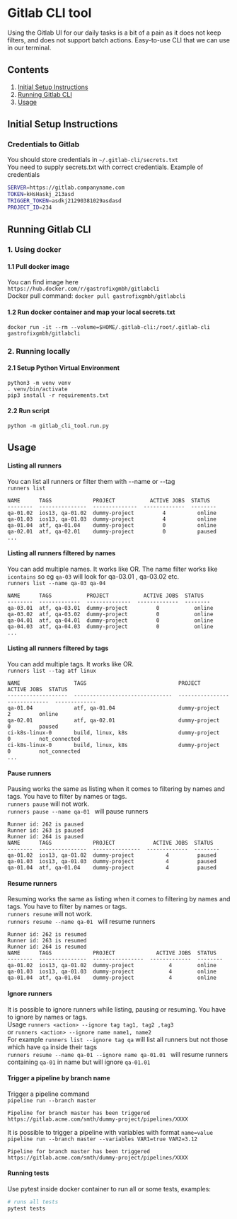 
# Gitlab CLI tool
Using the Gitlab UI for our daily tasks is a bit of a pain as it does not keep filters, and does not support batch actions.
Easy-to-use CLI that we can use in our terminal.

## Contents

1. [Initial Setup Instructions](#initial-setup-instructions)
1. [Running Gitlab CLI](#running-gitlab-cli)
1. [Usage](#usage)

## Initial Setup Instructions

### Credentials to Gitlab
You should store credentials in `~/.gitlab-cli/secrets.txt` <br/>
You need to supply secrets.txt with correct credentials.
Example of credentials
```bash
SERVER=https://gitlab.companyname.com
TOKEN=kHsHaskj_213asd
TRIGGER_TOKEN=asdkj21290381029asdasd
PROJECT_ID=234
```

## Running Gitlab CLI

### 1. Using docker

#### 1.1 Pull docker image <br/> 
You can find image here `https://hub.docker.com/r/gastrofixgmbh/gitlabcli` <br/>
Docker pull command: `docker pull gastrofixgmbh/gitlabcli`
#### 1.2 Run docker container and map your local secrets.txt <br/> 
```docker run -it --rm --volume=$HOME/.gitlab-cli:/root/.gitlab-cli gastrofixgmbh/gitlabcli```

### 2. Running locally
#### 2.1 Setup Python Virtual Environment
```buildoutcfg
python3 -m venv venv
. venv/bin/activate
pip3 install -r requirements.txt
```
#### 2.2 Run script
```python -m gitlab_cli_tool.run.py```


## Usage
#### Listing all runners
You can list all runners or filter them with --name or --tag <br/>
`runners list`
```
NAME      TAGS             PROJECT           ACTIVE JOBS  STATUS
--------  ---------------  --------------  -------------  --------
qa-01.02  ios13, qa-01.02  dummy-project         4          online
qa-01.03  ios13, qa-01.03  dummy-project         4          online
qa-01.04  atf, qa-01.04    dummy-project         0          online
qa-02.01  atf, qa-02.01    dummy-project         0          paused
...
```
#### Listing all runners filtered by names
You can add multiple names. It works like OR. The name filter works like `icontains` so eg `qa-03`
will look for qa-03.01 , qa-03.02 etc. <br/>
`runners list --name qa-03 qa-04` 
```
NAME      TAGS           PROJECT           ACTIVE JOBS  STATUS
--------  -------------  --------------  -------------  --------
qa-03.01  atf, qa-03.01  dummy-project         0           online
qa-03.02  atf, qa-03.02  dummy-project         0           online
qa-04.01  atf, qa-04.01  dummy-project         0           online
qa-04.03  atf, qa-04.03  dummy-project         0           online
...
```
#### Listing all runners filtered by tags
You can add multiple tags. It works like OR.  <br/>
`runners list --tag atf linux` 
```
NAME                 TAGS                             PROJECT             ACTIVE JOBS  STATUS
-------------------  -------------------------------  ----------------  -------------  -------------
qa-01.04             atf, qa-01.04                    dummy-project           2         online
qa-02.01             atf, qa-02.01                    dummy-project           0         paused
ci-k8s-linux-0       build, linux, k8s                dummy-project           0         not_connected
ci-k8s-linux-0       build, linux, k8s                dummy-project           0         not_connected
...
```

#### Pause runners
Pausing works the same as listing when it comes to filtering by names and tags. You have to filter by names or tags. <br/>
 `runners pause` will not work. <br/>
`runners pause --name qa-01 ` will pause runners 
```
Runner id: 262 is paused
Runner id: 263 is paused
Runner id: 264 is paused
NAME      TAGS             PROJECT            ACTIVE JOBS  STATUS
--------  ---------------  ---------------  -------------  --------
qa-01.02  ios13, qa-01.02  dummy-project          4         paused
qa-01.03  ios13, qa-01.03  dummy-project          4         paused
qa-01.04  atf, qa-01.04    dummy-project          4         paused
```
#### Resume runners
Resuming works the same as listing when it comes to filtering by names and tags. You have to filter by names or tags. <br/>
 `runners resume` will not work. <br/>
`runners resume --name qa-01 ` will resume runners
```
Runner id: 262 is resumed
Runner id: 263 is resumed
Runner id: 264 is resumed
NAME      TAGS             PROJECT             ACTIVE JOBS  STATUS
--------  ---------------  ----------------  -------------  --------
qa-01.02  ios13, qa-01.02  dummy-project           4        online
qa-01.03  ios13, qa-01.03  dummy-project           4        online
qa-01.04  atf, qa-01.04    dummy-project           4        online
```

#### Ignore runners
It is possible to ignore runners while listing, pausing or resuming. You have to ignore by names or tags. <br/>
Usage `runners <action> --ignore tag tag1, tag2 ,tag3` <br/> or
`runners <action> --ignore name name1, name2` <br> 
For example `runners list --ignore tag qa` will list all runners but not those which have `qa` inside their tags <br/>
`runners resume --name qa-01 --ignore name qa-01.01 ` will resume runners containing `qa-01` in name but will ignore `qa-01.01`


#### Trigger a pipeline by branch name
Trigger a pipeline command <br/>
`pipeline run --branch master` 
```
Pipeline for branch master has been triggered
https://gitlab.acme.com/smth/dummy-project/pipelines/XXXX
```
It is possible to trigger a pipeline with variables with format `name=value` <br/>
`pipeline run --branch master --variables VAR1=true VAR2=3.12` 
```
Pipeline for branch master has been triggered
https://gitlab.acme.com/smth/dummy-project/pipelines/XXXX
```
#### Running tests
Use pytest inside docker container to run all or some tests, examples:

``` bash
# runs all tests
pytest tests
```
